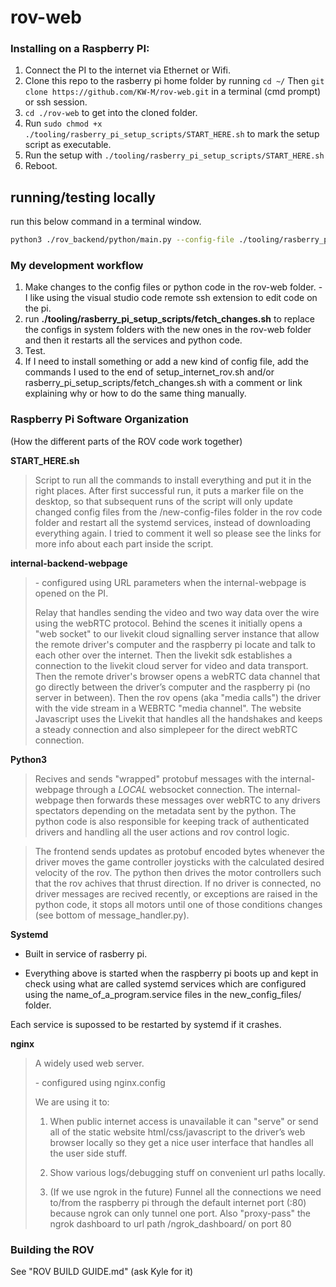 # rov-web

### Installing on a Raspberry PI:

1. Connect the PI to the internet via Ethernet or Wifi.
2. Clone this repo to the rasberry pi home folder by running `cd ~/` Then `git clone https://github.com/KW-M/rov-web.git` in a terminal (cmd prompt) or ssh session.
3. `cd ./rov-web` to get into the cloned folder.
4. Run `sudo chmod +x ./tooling/rasberry_pi_setup_scripts/START_HERE.sh` to mark the setup script as executable.
5. Run the setup with `./tooling/rasberry_pi_setup_scripts/START_HERE.sh`
6. Reboot.

## running/testing locally

run this below command in a terminal window.

```sh
python3 ./rov_backend/python/main.py --config-file ./tooling/rasberry_pi_setup_scripts/new_config_files/rov-config.json
```

### My development workflow

1. Make changes to the config files or python code in the rov-web folder. - I like using the visual studio code remote ssh extension to edit code on the pi.
2. run **./tooling/rasberry_pi_setup_scripts/fetch_changes.sh** to replace the configs in system folders with the new ones in the rov-web folder and then it restarts all the services and python code.
3. Test.
4. If I need to install something or add a new kind of config file, add the commands I used to the end of setup_internet_rov.sh and/or rasberry_pi_setup_scripts/fetch_changes.sh with a comment or link explaining why or how to do the same thing manually.

### Raspberry Pi Software Organization

(How the different parts of the ROV code work together)

**START_HERE.sh**

> Script to run all the commands to install everything and put it in the right places. After first successful run, it puts a marker file on the desktop, so that subsequent runs of the script will only update changed config files from the /new-config-files folder in the rov code folder and restart all the systemd services, instead of downloading everything again. I tried to comment it well so please see the links for more info about each part inside the script.

**internal-backend-webpage**
>
> \- configured using URL parameters when the internal-webpage is opened on the PI.
>
> Relay that handles sending the video and two way data over the wire using the webRTC protocol.
Behind the scenes it initially opens a "web socket" to our livekit cloud signalling server instance that allow the remote driver's computer and the raspberry pi locate and talk to each other over the internet. Then the livekit sdk establishes a connection to the livekit cloud server for video and data transport. Then the remote driver's browser opens a webRTC data channel that go directly between the driver’s computer and the raspberry pi (no server in between). Then the rov opens (aka "media calls") the driver with the vide stream in a WEBRTC "media channel". The website Javascript uses the Livekit that handles all the handshakes and keeps a steady connection and also simplepeer for the direct webRTC connection.

**Python3**

> Recives and sends "wrapped" protobuf messages with the internal-webpage through a *LOCAL* websocket connection. The internal-webpage then forwards these messages over webRTC to any drivers spectators depending on the metadata sent by the python. The python code is also responsible for keeping track of authenticated drivers and handling all the user actions and rov control logic.

> The frontend sends updates as protobuf encoded bytes whenever the driver moves the game controller joysticks with the calculated desired velocity of the rov. The python then drives the motor controllers such that the rov achives that thrust direction. If no driver is connected, no driver messages are recived recently, or exceptions are raised in the python code, it stops all motors until one of those conditions changes (see bottom of message_handler.py).

**Systemd**

- Built in service of rasberry pi.

- Everything above is started when the raspberry pi boots up and kept in check using what are called systemd services which are configured using the name_of_a_program.service files in the new_config_files/ folder.

Each service is supossed to be restarted by systemd if it crashes.

**nginx**

> A widely used web server.
>
> \- configured using nginx.config
>
> We are using it to:
>
> 1. When public internet access is unavailable it can "serve" or send all of the static website html/css/javascript to the driver’s web browser locally so they get a nice user interface that handles all the user side stuff.
>
> 2. Show various logs/debugging stuff on convenient url paths locally.
>
> 3. (If we use ngrok in the future) Funnel all the connections we need to/from the raspberry pi through the default internet port (:80) because ngrok can only tunnel one port. Also "proxy-pass" the ngrok dashboard to url path /ngrok_dashboard/ on port 80


### Building the ROV

See "ROV BUILD GUIDE.md" (ask Kyle for it)
